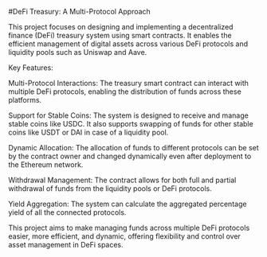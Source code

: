 #DeFi Treasury: A Multi-Protocol Approach

This project focuses on designing and implementing a decentralized finance (DeFi) treasury system using smart contracts. It enables the efficient management of digital assets across various DeFi protocols and liquidity pools such as Uniswap and Aave.

Key Features:

Multi-Protocol Interactions: The treasury smart contract can interact with multiple DeFi protocols, enabling the distribution of funds across these platforms.

Support for Stable Coins: The system is designed to receive and manage stable coins like USDC. It also supports swapping of funds for other stable coins like USDT or DAI in case of a liquidity pool.

Dynamic Allocation: The allocation of funds to different protocols can be set by the contract owner and changed dynamically even after deployment to the Ethereum network.

Withdrawal Management: The contract allows for both full and partial withdrawal of funds from the liquidity pools or DeFi protocols.

Yield Aggregation: The system can calculate the aggregated percentage yield of all the connected protocols.

This project aims to make managing funds across multiple DeFi protocols easier, more efficient, and dynamic, offering flexibility and control over asset management in DeFi spaces. 
